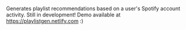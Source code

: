Generates playlist recommendations based on a user's Spotify account activity.
Still in development! Demo available at https://playlistgen.netlify.com :)